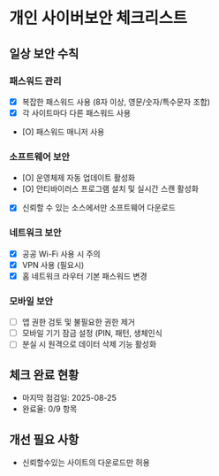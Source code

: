# 개인 사이버보안 체크리스트

## 일상 보안 수칙

### 패스워드 관리
- [x] 복잡한 패스워드 사용 (8자 이상, 영문/숫자/특수문자 조합)
- [x] 각 사이트마다 다른 패스워드 사용
- [O] 패스워드 매니저 사용

### 소프트웨어 보안
- [O] 운영체제 자동 업데이트 활성화
- [O] 안티바이러스 프로그램 설치 및 실시간 스캔 활성화
- [x] 신뢰할 수 있는 소스에서만 소프트웨어 다운로드

### 네트워크 보안
- [x] 공공 Wi-Fi 사용 시 주의
- [x] VPN 사용 (필요시)
- [x] 홈 네트워크 라우터 기본 패스워드 변경

### 모바일 보안
- [ ] 앱 권한 검토 및 불필요한 권한 제거
- [ ] 모바일 기기 잠금 설정 (PIN, 패턴, 생체인식
- [ ] 분실 시 원격으로 데이터 삭제 기능 활성화

## 체크 완료 현황
- 마지막 점검일: 2025-08-25
- 완료율: 0/9 항목

## 개선 필요 사항
- 신뢰할수있는 사이트의 다운로드만 허용